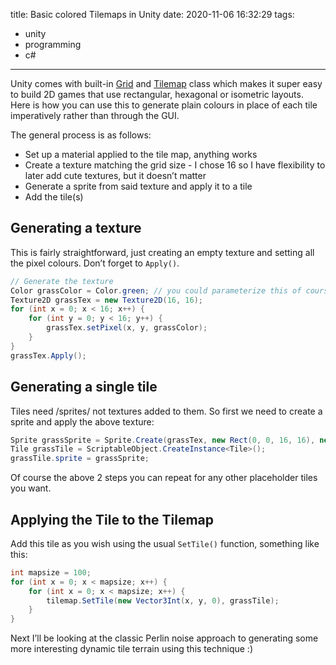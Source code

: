 title: Basic colored Tilemaps in Unity
date: 2020-11-06 16:32:29
tags:
- unity
- programming
- c#
---

Unity comes with built-in [Grid](https://docs.unity3d.com/2019.3/Documentation/ScriptReference/Grid.html) and [Tilemap](https://docs.unity3d.com/Manual/class-Tilemap.html) class which makes it super easy to build 2D games that use rectangular, hexagonal or isometric layouts. Here is how you can use this to generate plain colours in place of each tile imperatively rather than through the GUI.

<!-- more -->

The general process is as follows:
* Set up a material applied to the tile map, anything works
* Create a texture matching the grid size - I chose 16 so I have flexibility to later add cute textures, but it doesn’t matter
* Generate a sprite from said texture and apply it to a tile
* Add the tile(s)

## Generating a texture

This is fairly straightforward, just creating an empty texture and setting all the pixel colours. Don’t forget to `Apply()`.
```C#
// Generate the texture
Color grassColor = Color.green; // you could parameterize this of course
Texture2D grassTex = new Texture2D(16, 16);
for (int x = 0; x < 16; x++) {
	for (int y = 0; y < 16; y++) {
		grassTex.setPixel(x, y, grassColor);
	}
}
grassTex.Apply();
```

## Generating a single tile

Tiles need /sprites/ not textures added to them. So first we need to create a sprite and apply the above texture:

```C#
Sprite grassSprite = Sprite.Create(grassTex, new Rect(0, 0, 16, 16), new Vector2(0.5f, 0.5f, 16f);
Tile grassTile = ScriptableObject.CreateInstance<Tile>();
grassTile.sprite = grassSprite;
```

Of course the above 2 steps you can repeat for any other placeholder tiles you want.

## Applying the Tile to the Tilemap

Add this tile as you wish using the usual `SetTile()` function, something like this:

```C#
int mapsize = 100;
for (int x = 0; x < mapsize; x++) {
	for (int x = 0; x < mapsize; x++) {
		tilemap.SetTile(new Vector3Int(x, y, 0), grassTile);
	}
}
```

Next I’ll be looking at the classic Perlin noise approach to generating some more interesting dynamic tile terrain using this technique :)
